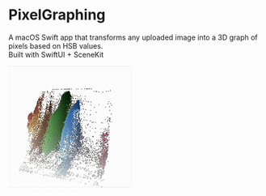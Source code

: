 # PixelGraphing
A macOS Swift app that transforms any uploaded image into a 3D graph of pixels based on HSB values.  
Built with SwiftUI + SceneKit


![Pixel Graph Animation](PixelGraphDemo.gif)
